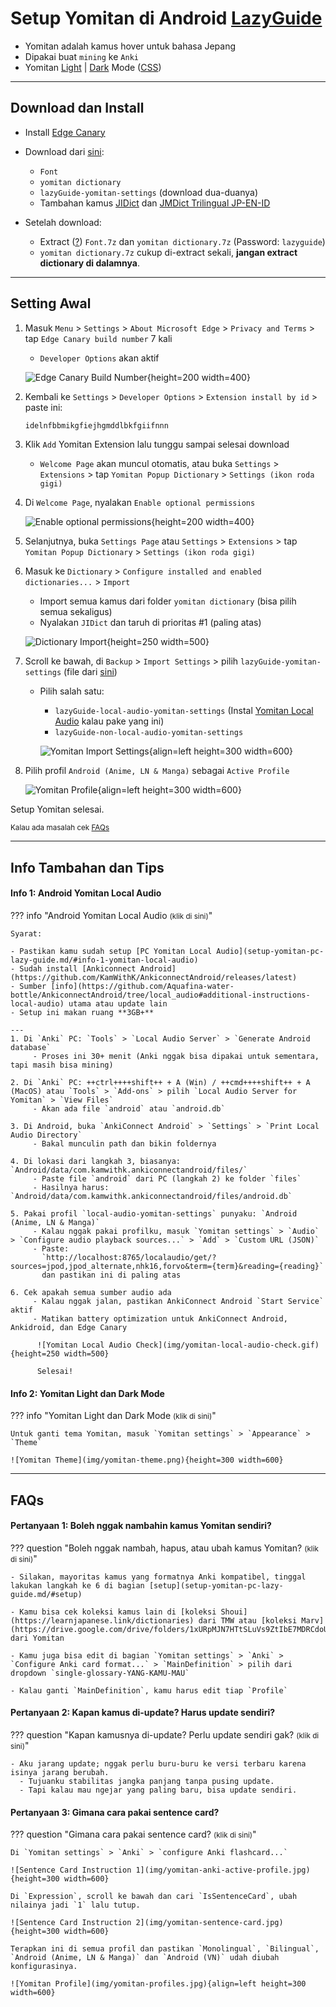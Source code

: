# Setup Yomitan di Android [LazyGuide](https://lazyguidejp.github.io/jp-lazy-guide/setupYomitanOnAndroid/)


- Yomitan adalah kamus hover untuk bahasa Jepang
- Dipakai buat `mining` ke `Anki`
- Yomitan [Light](img/yomitan-light.png) | [Dark](img/yomitan-dark.png) Mode ([CSS](https://pastebin.com/T9EkQQwm))

---

## Download dan Install

- Install [Edge Canary](https://play.google.com/store/apps/details?id=com.microsoft.emmx.canary)

- Download dari [sini](https://drive.google.com/drive/folders/1DHJ18Lk2_tVYWJ1Adhe8XByuyFBGuTr_?usp=sharing):
    - `Font`
    - `yomitan dictionary`
    - `lazyGuide-yomitan-settings` (download dua-duanya)
    - Tambahan kamus [JIDict](https://drive.google.com/file/d/1VPvizJLN3ShjzdNbTxpY4dN33UI9l0FR/view?usp=drivesdk) dan [JMDict Trilingual JP-EN-ID](https://github.com/phi-li-a/PhiliaArchive/blob/main/Yomitan/Trilingual/%5BBETA%20VERSION%5D%20JMDict%20JP-EN-ID%20V.0.1.zip)

- Setelah download:
    - Extract ([?](https://www.webhostinghub.com/help/learn/website/managing-files/extract-file)) `Font.7z` dan `yomitan dictionary.7z` (Password: `lazyguide`)
    - `yomitan dictionary.7z` cukup di-extract sekali, **jangan extract dictionary di dalamnya**.

---

## Setting Awal

1. Masuk `Menu` > `Settings` > `About Microsoft Edge` > `Privacy and Terms` > tap `Edge Canary build number` 7 kali  
    - `Developer Options` akan aktif

     ![Edge Canary Build Number](img/edge-canary-build-number.png){height=200 width=400}

2. Kembali ke `Settings` > `Developer Options` > `Extension install by id` > paste ini:

    ```bash
    idelnfbbmikgfiejhgmddlbkfgiifnnn
    ```

3. Klik `Add` Yomitan Extension lalu tunggu sampai selesai download  
    - `Welcome Page` akan muncul otomatis, atau buka `Settings` > `Extensions` > tap `Yomitan Popup Dictionary` > `Settings (ikon roda gigi)`

4. Di `Welcome Page`, nyalakan `Enable optional permissions`

     ![Enable optional permissions](img/enable-optional-permissions.png){height=200 width=400}

5. Selanjutnya, buka `Settings Page` atau `Settings` > `Extensions` > tap `Yomitan Popup Dictionary` > `Settings (ikon roda gigi)`

6. Masuk ke `Dictionary` > `Configure installed and enabled dictionaries...` > `Import`
     - Import semua kamus dari folder `yomitan dictionary` (bisa pilih semua sekaligus)
     - Nyalakan `JIDict` dan taruh di prioritas #1 (paling atas)

     ![Dictionary Import](img/yomitan-dictionary-import.png){height=250 width=500}

7. Scroll ke bawah, di `Backup` > `Import Settings` > pilih `lazyGuide-yomitan-settings` (file dari [sini](setup-yomitan-android-lazy-guide.md/#download-dan-install))
     - Pilih salah satu:
         - `lazyGuide-local-audio-yomitan-settings` (Instal [Yomitan Local Audio](setup-yomitan-android-lazy-guide.md/#info-1-android-yomitan-local-audio) kalau pake yang ini)
         - `lazyGuide-non-local-audio-yomitan-settings`

         ![Yomitan Import Settings](img/yomitan-import-settings.png){align=left height=300 width=600}

8. Pilih profil `Android (Anime, LN & Manga)` sebagai `Active Profile`

     ![Yomitan Profile](img/yomitan-profiles.jpg){align=left height=300 width=600}

Setup Yomitan selesai.

<small>Kalau ada masalah cek [FAQs](setup-yomitan-android-lazy-guide.md/#faqs)</small>

---

## Info Tambahan dan Tips

#### Info 1: Android Yomitan Local Audio

??? info "Android Yomitan Local Audio <small>(klik di sini)</small>"

    Syarat:
    
    - Pastikan kamu sudah setup [PC Yomitan Local Audio](setup-yomitan-pc-lazy-guide.md/#info-1-yomitan-local-audio)
    - Sudah install [Ankiconnect Android](https://github.com/KamWithK/AnkiconnectAndroid/releases/latest)
    - Sumber [info](https://github.com/Aquafina-water-bottle/AnkiconnectAndroid/tree/local_audio#additional-instructions-local-audio) utama atau update lain
    - Setup ini makan ruang **3GB+**

    ---
    1. Di `Anki` PC: `Tools` > `Local Audio Server` > `Generate Android database`  
         - Proses ini 30+ menit (Anki nggak bisa dipakai untuk sementara, tapi masih bisa mining)
    
    2. Di `Anki` PC: ++ctrl++++shift++ + A (Win) / ++cmd++++shift++ + A (MacOS) atau `Tools` > `Add-ons` > pilih `Local Audio Server for Yomitan` > `View Files`  
         - Akan ada file `android` atau `android.db`

    3. Di Android, buka `AnkiConnect Android` > `Settings` > `Print Local Audio Directory`  
         - Bakal munculin path dan bikin foldernya

    4. Di lokasi dari langkah 3, biasanya: `Android/data/com.kamwithk.ankiconnectandroid/files/`  
         - Paste file `android` dari PC (langkah 2) ke folder `files`  
         - Hasilnya harus: `Android/data/com.kamwithk.ankiconnectandroid/files/android.db`

    5. Pakai profil `local-audio-yomitan-settings` punyaku: `Android (Anime, LN & Manga)`  
         - Kalau nggak pakai profilku, masuk `Yomitan settings` > `Audio` > `Configure audio playback sources...` > `Add` > `Custom URL (JSON)`  
         - Paste:  
           `http://localhost:8765/localaudio/get/?sources=jpod,jpod_alternate,nhk16,forvo&term={term}&reading={reading}`  
           dan pastikan ini di paling atas

    6. Cek apakah semua sumber audio ada  
         - Kalau nggak jalan, pastikan AnkiConnect Android `Start Service` aktif  
         - Matikan battery optimization untuk AnkiConnect Android, Ankidroid, dan Edge Canary

          ![Yomitan Local Audio Check](img/yomitan-local-audio-check.gif){height=250 width=500}

          Selesai!

#### Info 2: Yomitan Light dan Dark Mode

??? info "Yomitan Light dan Dark Mode <small>(klik di sini)</small>"

    Untuk ganti tema Yomitan, masuk `Yomitan settings` > `Appearance` > `Theme`

    ![Yomitan Theme](img/yomitan-theme.png){height=300 width=600}

---

## FAQs

#### Pertanyaan 1: Boleh nggak nambahin kamus Yomitan sendiri?

??? question "Boleh nggak nambah, hapus, atau ubah kamus Yomitan? <small>(klik di sini)</small>"

    - Silakan, mayoritas kamus yang formatnya Anki kompatibel, tinggal lakukan langkah ke 6 di bagian [setup](setup-yomitan-pc-lazy-guide.md/#setup)

    - Kamu bisa cek koleksi kamus lain di [koleksi Shoui](https://learnjapanese.link/dictionaries) dari TMW atau [koleksi Marv](https://drive.google.com/drive/folders/1xURpMJN7HTtSLuVs9ZtIbE7MDRCdoU29) dari Yomitan

    - Kamu juga bisa edit di bagian `Yomitan settings` > `Anki` > `Configure Anki card format...` > `MainDefinition` > pilih dari dropdown `single-glossary-YANG-KAMU-MAU`

    - Kalau ganti `MainDefinition`, kamu harus edit tiap `Profile`

#### Pertanyaan 2: Kapan kamus di-update? Harus update sendiri?

??? question "Kapan kamusnya di-update? Perlu update sendiri gak? <small>(klik di sini)</small>"

    - Aku jarang update; nggak perlu buru-buru ke versi terbaru karena isinya jarang berubah.  
      - Tujuanku stabilitas jangka panjang tanpa pusing update.  
      - Tapi kalau mau ngejar yang paling baru, bisa update sendiri.

#### Pertanyaan 3: Gimana cara pakai sentence card?

??? question "Gimana cara pakai sentence card? <small>(klik di sini)</small>"

    Di `Yomitan settings` > `Anki` > `configure Anki flashcard...`

    ![Sentence Card Instruction 1](img/yomitan-anki-active-profile.jpg){height=300 width=600}
    
    Di `Expression`, scroll ke bawah dan cari `IsSentenceCard`, ubah nilainya jadi `1` lalu tutup.

    ![Sentence Card Instruction 2](img/yomitan-sentence-card.jpg){height=300 width=600}

    Terapkan ini di semua profil dan pastikan `Monolingual`, `Bilingual`, `Android (Anime, LN & Manga)` dan `Android (VN)` udah diubah konfigurasinya.

    ![Yomitan Profile](img/yomitan-profiles.jpg){align=left height=300 width=600}
